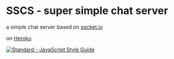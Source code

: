 # SSCS - super simple chat server

a simple chat server based on [socket.io](http://socket.io/)

on [Heroku](https://urban-carnival.herokuapp.com/)

[![Standard - JavaScript Style Guide](https://cdn.rawgit.com/feross/standard/master/badge.svg)](https://github.com/feross/standard)
